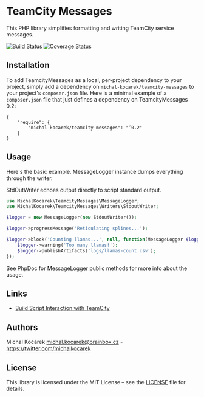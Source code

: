 # TeamCity Messages

This PHP library simplifies formatting and writing TeamCity service messages.

[![Build Status](https://travis-ci.org/michal-kocarek/teamcity-messages.svg?branch=master)](https://travis-ci.org/michal-kocarek/teamcity-messages)
[![Coverage Status](https://coveralls.io/repos/github/michal-kocarek/teamcity-messages/badge.svg?branch=master)](https://coveralls.io/github/michal-kocarek/teamcity-messages?branch=master)

## Installation

To add TeamcityMessages as a local, per-project dependency to your project, simply add a dependency on `michal-kocarek/teamcity-messages` to your project's `composer.json` file.
Here is a minimal example of a `composer.json` file that just defines a dependency on TeamcityMessages 0.2:

    {
        "require": {
            "michal-kocarek/teamcity-messages": "^0.2"
        }
    }


## Usage

Here's the basic example. MessageLogger instance dumps everything through the writer.

StdOutWriter echoes output directly to script standard output.

```php
use MichalKocarek\TeamcityMessages\MessageLogger;
use MichalKocarek\TeamcityMessages\Writers\StdoutWriter;

$logger = new MessageLogger(new StdoutWriter());

$logger->progressMessage('Reticulating splines...');

$logger->block('Counting llamas...', null, function(MessageLogger $logger) {
    $logger->warning('Too many llamas!');
    $logger->publishArtifacts('logs/llamas-count.csv');
});
```

See PhpDoc for MessageLogger public methods for more info about the usage.

## Links

* [Build Script Interaction with TeamCity](https://confluence.jetbrains.com/display/TCD9/Build+Script+Interaction+with+TeamCity)

## Authors

Michal Kočárek <michal.kocarek@brainbox.cz> - <https://twitter.com/michalkocarek>

## License

This library is licensed under the MIT License – see the [LICENSE](LICENSE.txt) file for details.
